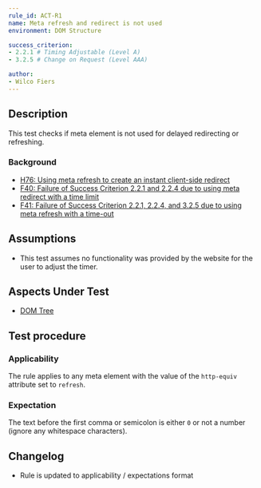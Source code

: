 ```yaml
---
rule_id: ACT-R1
name: Meta refresh and redirect is not used
environment: DOM Structure

success_criterion:
- 2.2.1 # Timing Adjustable (Level A)
- 3.2.5 # Change on Request (Level AAA)

author:
- Wilco Fiers
---
```


## Description

This test checks if meta element is not used for delayed redirecting or refreshing.

### Background

- [H76: Using meta refresh to create an instant client-side redirect](http://www.w3.org/TR/WCAG20-TECHS/H76.html)
- [F40: Failure of Success Criterion 2.2.1 and 2.2.4 due to using meta redirect with a time limit](http://www.w3.org/TR/WCAG20-TECHS/F40.html)
- [F41: Failure of Success Criterion 2.2.1, 2.2.4, and 3.2.5 due to using meta refresh with a time-out](http://www.w3.org/TR/WCAG20-TECHS/F41.html)

## Assumptions

- This test assumes no functionality was provided by the website for the user to adjust the timer.

## Aspects Under Test

- [DOM Tree](https://www.w3.org/TR/act-rules-format/#input-aspects-dom)

## Test procedure

### Applicability

The rule applies to any meta element with the value of the `http-equiv` attribute set to `refresh`.

### Expectation

The text before the first comma or semicolon is either `0` or not a number (ignore any whitespace characters).

## Changelog

- Rule is updated to applicability / expectations format
